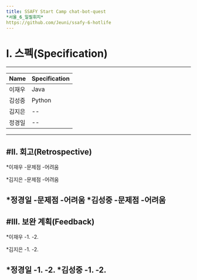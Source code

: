 ```yaml
---
title: SSAFY Start Camp chat-bot-quest
*서울_6_일필휘지*
https://github.com/Jeuni/ssafy-6-hotlife
---
```


# I. 스펙(Specification)
--------------------------
|Name|Specification|
|------|-----------|
|이재우|Java|
|김성중|Python|
|김지은|--|
|정경일|--|
--------------------------

#II. 회고(Retrospective)
--------------------------
*이재우
 -문제점
 -어려움

*김지은
 -문제점
 -어려움

*정경일
 -문제점
 -어려움
*김성중
 -문제점
 -어려움
--------------------------

#III. 보완 계획(Feedback)
--------------------------
*이재우
 -1.
 -2.

*김지은
 -1.
 -2.

*정경일
 -1.
 -2.
*김성중
 -1.
 -2.
--------------------------

